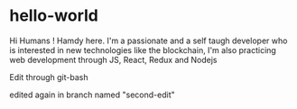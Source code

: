 # hello-world
Hi Humans !
Hamdy here. I'm a passionate and a self taugh developer who is interested in new technologies like the blockchain,
I'm also practicing web development through JS, React, Redux and Nodejs

Edit through git-bash

edited again in branch named "second-edit"